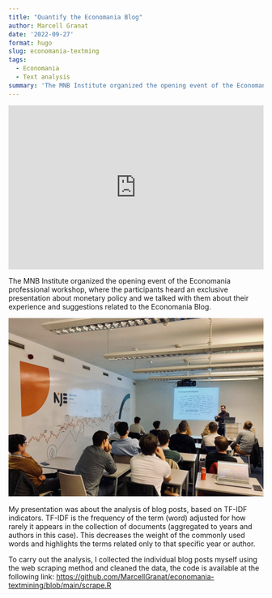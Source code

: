 ```yaml
---
title: "Quantify the Economania Blog"
author: Marcell Granat
date: '2022-09-27'
format: hugo
slug: economania-textming
tags:
  - Economania
  - Text analysis
summary: 'The MNB Institute organized the opening event of the Economania professional workshop, and I also had the opportunity to present the results of text analysis on the blog posts.'
---
```




<style type="text/css">
.container {
  position: relative;
  width: 100%;
  overflow: hidden;
  padding-top: 64.28%; /* 16:9 Aspect Ratio */
}

.responsive-iframe {
  position: absolute;
  top: 0;
  left: 0;
  bottom: 0;
  right: 0;
  width: 100%;
  height: 100%;
  border: none;
}
</style>

<div class="container">

<iframe class="responsive-iframe" src="https://marcellgranat.github.io/economania-textmining"></iframe>

</div>

The MNB Institute organized the opening event of the Economania professional workshop, where the participants heard an exclusive presentation about monetary policy and we talked with them about their experience and suggestions related to the Economania Blog.

<img src="index_files/figure-html/IMG_0406.jpeg" width="930" />

My presentation was about the analysis of blog posts, based on TF-IDF indicators. TF-IDF is the frequency of the term (word) adjusted for how rarely it appears in the collection of documents (aggregated to years and authors in this case). This decreases the weight of the commonly used words and highlights the terms related only to that specific year or author.

To carry out the analysis, I collected the individual blog posts myself using the web scraping method and cleaned the data, the code is available at the following link: <https://github.com/MarcellGranat/economania-textmining/blob/main/scrape.R>
